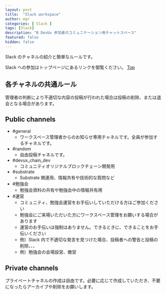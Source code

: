 ```yaml
---
layout: post
title:  "Slack workspace"
author: mgr
categories: [ Slack ]
tags: [Slack]
description: "B DevUx 参加者のコミュニケーション用チャットスペース"
featured: false
hidden: false
---
```


Slack のチャネルの紹介と簡単なルールです。

Slack への参加はトップページにあるリンクを御覧ください。
[Top](https://bdevux.github.io)

## 各チャネルの共通ルール

管理者の判断により不適切な内容の投稿が行われた場合は投稿の削除、または退会となる場合があります。

## Public channels

- #general
  - ワークスペース管理者からのお知らせ専用チャネルです。全員が参加するチャネルです。
- #random
  - 自由投稿チャネルです。
- #devux_chain_dev
  - コミュニティオリジナルブロックチェーン開発用
- #substrate
  - Substrate 関連用、情報共有や技術的な質問など
- #勉強会
  - 勉強会資料の共有や勉強会中の情報共有用
- #運営
  - コミュニティ、勉強会運営をお手伝いしていただける方はご参加ください
  - 勉強会にご来場いただいた方にワークスペース管理をお願いする場合があります
  - 運営のお手伝いは強制はありません。できるときに、できることをお手伝いください
  - 例）Slack 内で不適切な発言を見つけた場合、投稿者への警告と投稿の削除、、、
  - 例）勉強会の会場設営、撤営

## Private channels

プライベートチャネルの作成は自由です。必要に応じて作成していただき、不要になったらアーカイブや削除をお願いします。

